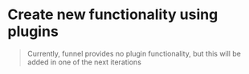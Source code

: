 # Create new functionality using plugins

> Currently, funnel provides no plugin functionality, but this will be added in one of the next iterations
